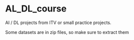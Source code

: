 # AL_DL_course
AI / DL  projects from ITV or small practice projects.

Some datasets are in zip files, so make sure to extract them 
